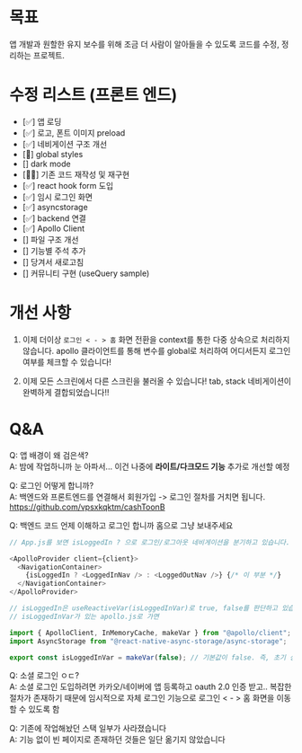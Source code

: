 # 목표

앱 개발과 원할한 유지 보수를 위해 조금 더 사람이 알아들을 수 있도록 코드를 수정, 정리하는 프로젝트.

# 수정 리스트 (프론트 엔드)

- [✅] 앱 로딩
- [✅] 로고, 폰트 이미지 preload
- [✅] 네비게이션 구조 개선
- [🔺] global styles
- [] dark mode
- [👨‍💻] 기존 코드 재작성 및 재구현
- [✅] react hook form 도입
- [✅] 임시 로그인 화면
- [✅] asyncstorage
- [✅] backend 연결
- [✅] Apollo Client
- [] 파일 구조 개선
- [] 기능별 주석 추가
- [] 당겨서 새로고침
- [] 커뮤니티 구현 (useQuery sample)

# 개선 사항

1. 이제 더이상 `로그인 < - > 홈` 화면 전환을 context를 통한 다중 상속으로 처리하지 않습니다. apollo 클라이언트를 통해 변수를 global로 처리하여 어디서든지 로그인 여부를 체크할 수 있습니다!

2. 이제 모든 스크린에서 다른 스크린을 불러올 수 있습니다! tab, stack 네비게이션이 완벽하게 결합되었습니다!!

# Q&A

Q: 앱 배경이 왜 검은색?  
A: 밤에 작업하니까 눈 아파서... 이건 나중에 **라이트/다크모드 기능** 추가로 개선할 예정

Q: 로그인 어떻게 합니까?  
A: 백엔드와 프론트엔드를 연결해서 회원가입 -> 로그인 절차를 거치면 됩니다. https://github.com/vpsxkqktm/cashToonB

Q: 백엔드 코드 언제 이해하고 로그인 합니까 홈으로 그냥 보내주세요

```javascript
// App.js를 보면 isLoggedIn ? 으로 로그인/로그아웃 네비게이션을 분기하고 있습니다.

<ApolloProvider client={client}>
  <NavigationContainer>
    {isLoggedIn ? <LoggedInNav /> : <LoggedOutNav />} {/* 이 부분 */}
  </NavigationContainer>
</ApolloProvider>
```

```javascript
// isLoggedIn은 useReactiveVar(isLoggedInVar)로 true, false를 판단하고 있습니다.
// isLoggedInVar가 있는 apollo.js로 가면

import { ApolloClient, InMemoryCache, makeVar } from "@apollo/client";
import AsyncStorage from "@react-native-async-storage/async-storage";

export const isLoggedInVar = makeVar(false); // 기본값이 false. 즉, 초기 상태는 로그아웃 이걸 true로 바꾸면 강제로 로그인이 가능합니다.
```

Q: 소셜 로그인 ㅇㄷ?  
A: 소셜 로그인 도입하려면 카카오/네이버에 앱 등록하고 oauth 2.0 인증 받고.. 복잡한 절차가 존재하기 때문에 임시적으로 자체 로그인 기능으로 로그인 < - > 홈 화면을 이동할 수 있도록 함

Q: 기존에 작업해놨던 스택 일부가 사라졌습니다  
A: 기능 없이 빈 페이지로 존재하던 것들은 일단 옮기지 않았습니다
